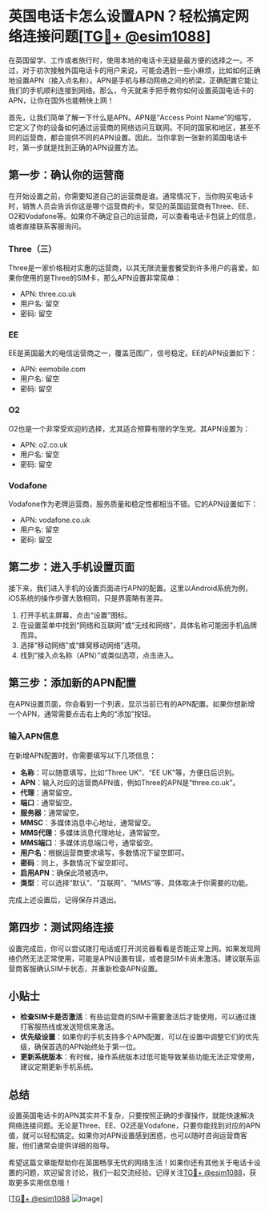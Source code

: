 # 英国电话卡怎么设置APN？轻松搞定网络连接问题[[TG💪+ @esim1088](https://t.me/s/esim1088)]

在英国留学、工作或者旅行时，使用本地的电话卡无疑是最方便的选择之一。不过，对于初次接触外国电话卡的用户来说，可能会遇到一些小麻烦，比如如何正确地设置APN（接入点名称）。APN是手机与移动网络之间的桥梁，正确配置它能让我们的手机顺利连接到网络。那么，今天就来手把手教你如何设置英国电话卡的APN，让你在国外也能畅快上网！

首先，让我们简单了解一下什么是APN。APN是“Access Point Name”的缩写，它定义了你的设备如何通过运营商的网络访问互联网。不同的国家和地区，甚至不同的运营商，都会提供不同的APN设置。因此，当你拿到一张新的英国电话卡时，第一步就是找到正确的APN设置方法。

## 第一步：确认你的运营商

在开始设置之前，你需要知道自己的运营商是谁。通常情况下，当你购买电话卡时，销售人员会告诉你这是哪个运营商的卡。常见的英国运营商有Three、EE、O2和Vodafone等。如果你不确定自己的运营商，可以查看电话卡包装上的信息，或者直接联系客服询问。

### Three（三）

Three是一家价格相对实惠的运营商，以其无限流量套餐受到许多用户的喜爱。如果你使用的是Three的SIM卡，那么APN设置非常简单：

- APN: three.co.uk
- 用户名: 留空
- 密码: 留空

### EE

EE是英国最大的电信运营商之一，覆盖范围广，信号稳定。EE的APN设置如下：

- APN: eemobile.com
- 用户名: 留空
- 密码: 留空

### O2

O2也是一个非常受欢迎的选择，尤其适合预算有限的学生党。其APN设置为：

- APN: o2.co.uk
- 用户名: 留空
- 密码: 留空

### Vodafone

Vodafone作为老牌运营商，服务质量和稳定性都相当不错。它的APN设置如下：

- APN: vodafone.co.uk
- 用户名: 留空
- 密码: 留空

## 第二步：进入手机设置页面

接下来，我们进入手机的设置页面进行APN的配置。这里以Android系统为例，iOS系统的操作步骤大致相同，只是界面略有差异。

1. 打开手机主屏幕，点击“设置”图标。
2. 在设置菜单中找到“网络和互联网”或“无线和网络”，具体名称可能因手机品牌而异。
3. 选择“移动网络”或“蜂窝移动网络”选项。
4. 找到“接入点名称（APN）”或类似选项，点击进入。

## 第三步：添加新的APN配置

在APN设置页面，你会看到一个列表，显示当前已有的APN配置。如果你想新增一个APN，通常需要点击右上角的“添加”按钮。

### 输入APN信息

在新增APN配置时，你需要填写以下几项信息：

- **名称**：可以随意填写，比如“Three UK”、“EE UK”等，方便日后识别。
- **APN**：输入对应的运营商APN值，例如Three的APN是“three.co.uk”。
- **代理**：通常留空。
- **端口**：通常留空。
- **服务器**：通常留空。
- **MMSC**：多媒体消息中心地址，通常留空。
- **MMS代理**：多媒体消息代理地址，通常留空。
- **MMS端口**：多媒体消息端口号，通常留空。
- **用户名**：根据运营商要求填写，多数情况下留空即可。
- **密码**：同上，多数情况下留空即可。
- **启用APN**：确保此项被选中。
- **类型**：可以选择“默认”、“互联网”、“MMS”等，具体取决于你需要的功能。

完成上述设置后，记得保存并退出。

## 第四步：测试网络连接

设置完成后，你可以尝试拨打电话或打开浏览器看看是否能正常上网。如果发现网络仍然无法正常使用，可能是APN设置有误，或者是SIM卡尚未激活。建议联系运营商客服确认SIM卡状态，并重新检查APN设置。

## 小贴士

- **检查SIM卡是否激活**：有些运营商的SIM卡需要激活后才能使用，可以通过拨打客服热线或发送短信来激活。
- **优先级设置**：如果你的手机支持多个APN配置，可以在设置中调整它们的优先级，确保首选的APN始终处于第一位。
- **更新系统版本**：有时候，操作系统版本过低可能导致某些功能无法正常使用，建议定期更新手机系统。

## 总结

设置英国电话卡的APN其实并不复杂，只要按照正确的步骤操作，就能快速解决网络连接问题。无论是Three、EE、O2还是Vodafone，只要你能找到对应的APN值，就可以轻松搞定。如果你对APN设置感到困惑，也可以随时咨询运营商客服，他们通常会提供详细的指导。

希望这篇文章能帮助你在英国畅享无忧的网络生活！如果你还有其他关于电话卡设置的问题，欢迎留言讨论，我们一起交流经验。记得关注[TG💪+ @esim1088](https://t.me/s/esim1088)，获取更多实用信息哦！

[[TG💪+ @esim1088](https://t.me/s/esim1088) ![Image](https://i.postimg.cc/4NQfJmqS/Snipaste-2025-05-13-00-14-12.png)]